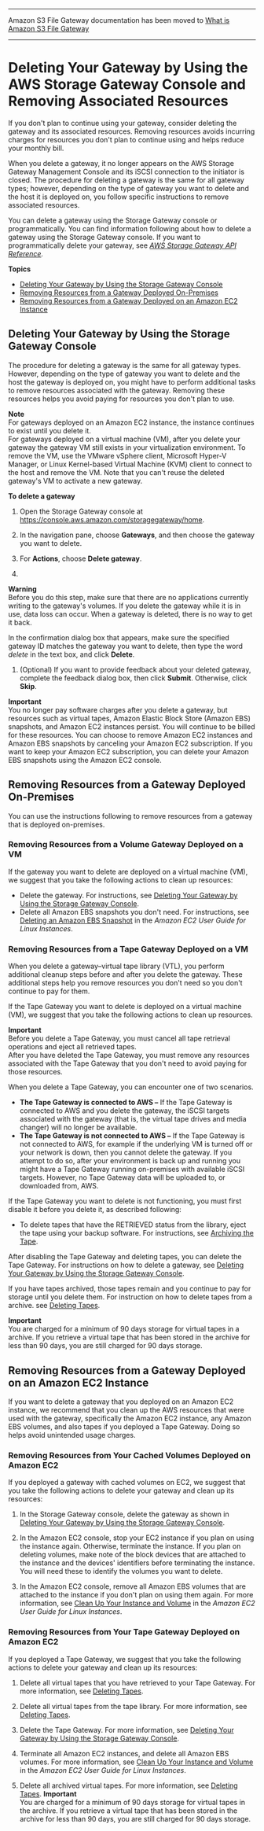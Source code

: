 --------

Amazon S3 File Gateway documentation has been moved to [What is Amazon S3 File Gateway](https://docs.aws.amazon.com/filegateway/latest/files3/WhatIsStorageGateway.html)

--------

# Deleting Your Gateway by Using the AWS Storage Gateway Console and Removing Associated Resources<a name="deleting-gateway-common"></a>

If you don't plan to continue using your gateway, consider deleting the gateway and its associated resources\. Removing resources avoids incurring charges for resources you don't plan to continue using and helps reduce your monthly bill\. 

When you delete a gateway, it no longer appears on the AWS Storage Gateway Management Console and its iSCSI connection to the initiator is closed\. The procedure for deleting a gateway is the same for all gateway types; however, depending on the type of gateway you want to delete and the host it is deployed on, you follow specific instructions to remove associated resources\. 

You can delete a gateway using the Storage Gateway console or programmatically\. You can find information following about how to delete a gateway using the Storage Gateway console\. If you want to programmatically delete your gateway, see *[AWS Storage Gateway API Reference](https://docs.aws.amazon.com/storagegateway/latest/APIReference/)\.* 

**Topics**
+ [Deleting Your Gateway by Using the Storage Gateway Console](#delete-gateway-procedure)
+ [Removing Resources from a Gateway Deployed On\-Premises](#remove-resources-onpremise)
+ [Removing Resources from a Gateway Deployed on an Amazon EC2 Instance](#EC2GatewayCleanup)

## Deleting Your Gateway by Using the Storage Gateway Console<a name="delete-gateway-procedure"></a>

The procedure for deleting a gateway is the same for all gateway types\. However, depending on the type of gateway you want to delete and the host the gateway is deployed on, you might have to perform additional tasks to remove resources associated with the gateway\. Removing these resources helps you avoid paying for resources you don't plan to use\. 

**Note**  
For gateways deployed on an Amazon EC2 instance, the instance continues to exist until you delete it\.  
For gateways deployed on a virtual machine \(VM\), after you delete your gateway the gateway VM still exists in your virtualization environment\. To remove the VM, use the VMware vSphere client, Microsoft Hyper\-V Manager, or Linux Kernel\-based Virtual Machine \(KVM\) client to connect to the host and remove the VM\. Note that you can't reuse the deleted gateway's VM to activate a new gateway\.

**To delete a gateway**

1. Open the Storage Gateway console at [https://console\.aws\.amazon\.com/storagegateway/home](https://console.aws.amazon.com/storagegateway/)\.

1. In the navigation pane, choose **Gateways**, and then choose the gateway you want to delete\.

1. For **Actions**, choose **Delete gateway**\.

1. 
**Warning**  
Before you do this step, make sure that there are no applications currently writing to the gateway's volumes\. If you delete the gateway while it is in use, data loss can occur\. When a gateway is deleted, there is no way to get it back\.

   In the confirmation dialog box that appears, make sure the specified gateway ID matches the gateway you want to delete, then type the word *delete* in the text box, and click **Delete**\.

1. \(Optional\) If you want to provide feedback about your deleted gateway, complete the feedback dialog box, then click **Submit**\. Otherwise, click **Skip**\.

**Important**  
You no longer pay software charges after you delete a gateway, but resources such as virtual tapes, Amazon Elastic Block Store \(Amazon EBS\) snapshots, and Amazon EC2 instances persist\. You will continue to be billed for these resources\. You can choose to remove Amazon EC2 instances and Amazon EBS snapshots by canceling your Amazon EC2 subscription\. If you want to keep your Amazon EC2 subscription, you can delete your Amazon EBS snapshots using the Amazon EC2 console\.

## Removing Resources from a Gateway Deployed On\-Premises<a name="remove-resources-onpremise"></a>

You can use the instructions following to remove resources from a gateway that is deployed on\-premises\.

### Removing Resources from a Volume Gateway Deployed on a VM<a name="MaintenanceDeleteGateway-common"></a>

If the gateway you want to delete are deployed on a virtual machine \(VM\), we suggest that you take the following actions to clean up resources: 
+ Delete the gateway\. For instructions, see [Deleting Your Gateway by Using the Storage Gateway Console](#delete-gateway-procedure)\.
+ Delete all Amazon EBS snapshots you don't need\. For instructions, see [Deleting an Amazon EBS Snapshot](https://docs.aws.amazon.com/AWSEC2/latest/UserGuide/ebs-deleting-snapshot.html) in the *Amazon EC2 User Guide for Linux Instances*\.

### Removing Resources from a Tape Gateway Deployed on a VM<a name="MaintenanceDeleteGateway-vtl-common"></a>

When you delete a gateway–virtual tape library \(VTL\), you perform additional cleanup steps before and after you delete the gateway\. These additional steps help you remove resources you don't need so you don't continue to pay for them\. 

If the Tape Gateway you want to delete is deployed on a virtual machine \(VM\), we suggest that you take the following actions to clean up resources\.

**Important**  
Before you delete a Tape Gateway, you must cancel all tape retrieval operations and eject all retrieved tapes\.  
After you have deleted the Tape Gateway, you must remove any resources associated with the Tape Gateway that you don't need to avoid paying for those resources\.

When you delete a Tape Gateway, you can encounter one of two scenarios\.

 
+ ****The Tape Gateway is connected to AWS** –** If the Tape Gateway is connected to AWS and you delete the gateway, the iSCSI targets associated with the gateway \(that is, the virtual tape drives and media changer\) will no longer be available\. 
+ ****The Tape Gateway is not connected to AWS** –** If the Tape Gateway is not connected to AWS, for example if the underlying VM is turned off or your network is down, then you cannot delete the gateway\. If you attempt to do so, after your environment is back up and running you might have a Tape Gateway running on\-premises with available iSCSI targets\. However, no Tape Gateway data will be uploaded to, or downloaded from, AWS\. 

If the Tape Gateway you want to delete is not functioning, you must first disable it before you delete it, as described following: 
+ To delete tapes that have the RETRIEVED status from the library, eject the tape using your backup software\. For instructions, see [Archiving the Tape](backup_netbackup-vtl.md#GettingStarted-archiving-tapes-vtl)\.

After disabling the Tape Gateway and deleting tapes, you can delete the Tape Gateway\. For instructions on how to delete a gateway, see [Deleting Your Gateway by Using the Storage Gateway Console](#delete-gateway-procedure)\.

If you have tapes archived, those tapes remain and you continue to pay for storage until you delete them\. For instruction on how to delete tapes from a archive\. see [Deleting Tapes](managing-gateway-vtl.md#deleting-tapes-vtl)\. 

**Important**  
You are charged for a minimum of 90 days storage for virtual tapes in a archive\. If you retrieve a virtual tape that has been stored in the archive for less than 90 days, you are still charged for 90 days storage\. 

## Removing Resources from a Gateway Deployed on an Amazon EC2 Instance<a name="EC2GatewayCleanup"></a>

If you want to delete a gateway that you deployed on an Amazon EC2 instance, we recommend that you clean up the AWS resources that were used with the gateway, specifically the Amazon EC2 instance, any Amazon EBS volumes, and also tapes if you deployed a Tape Gateway\. Doing so helps avoid unintended usage charges\.

### Removing Resources from Your Cached Volumes Deployed on Amazon EC2<a name="ec2-delete-cached"></a>

If you deployed a gateway with cached volumes on EC2, we suggest that you take the following actions to delete your gateway and clean up its resources:

1. In the Storage Gateway console, delete the gateway as shown in [Deleting Your Gateway by Using the Storage Gateway Console](#delete-gateway-procedure)\.

1. In the Amazon EC2 console, stop your EC2 instance if you plan on using the instance again\. Otherwise, terminate the instance\. If you plan on deleting volumes, make note of the block devices that are attached to the instance and the devices' identifiers before terminating the instance\. You will need these to identify the volumes you want to delete\. 

1. In the Amazon EC2 console, remove all Amazon EBS volumes that are attached to the instance if you don't plan on using them again\. For more information, see [Clean Up Your Instance and Volume](https://docs.aws.amazon.com/AWSEC2/latest/UserGuide/ec2-clean-up-your-instance.html) in the *Amazon EC2 User Guide for Linux Instances*\.

### Removing Resources from Your Tape Gateway Deployed on Amazon EC2<a name="ec2-delete-vtl"></a>

If you deployed a Tape Gateway, we suggest that you take the following actions to delete your gateway and clean up its resources:

1. Delete all virtual tapes that you have retrieved to your Tape Gateway\. For more information, see [Deleting Tapes](managing-gateway-vtl.md#deleting-tapes-vtl)\.

1. Delete all virtual tapes from the tape library\. For more information, see [Deleting Tapes](managing-gateway-vtl.md#deleting-tapes-vtl)\.

1. Delete the Tape Gateway\. For more information, see [Deleting Your Gateway by Using the Storage Gateway Console](#delete-gateway-procedure)\.

1. Terminate all Amazon EC2 instances, and delete all Amazon EBS volumes\. For more information, see [Clean Up Your Instance and Volume](https://docs.aws.amazon.com/AWSEC2/latest/UserGuide/ec2-clean-up-your-instance.html) in the *Amazon EC2 User Guide for Linux Instances*\.

1. Delete all archived virtual tapes\. For more information, see [Deleting Tapes](managing-gateway-vtl.md#deleting-tapes-vtl)\.
**Important**  
You are charged for a minimum of 90 days storage for virtual tapes in the archive\. If you retrieve a virtual tape that has been stored in the archive for less than 90 days, you are still charged for 90 days storage\. 